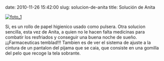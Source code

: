 date: 2010-11-26 15:42:00
slug: solucion-de-anita
title: Solución de Anita

    

[![foto_1][1]][1]

Si, es un rollo de papel higienico usado como pulsera. Otra solucion sencilla, esta vez de Anita, a quien no le hacen falta medicinas para combatir los resfriados y conseguir una buena noche de sueño. ¡¡¡Farmaceuticas temblad!!! Tambien es de ver el sistema de ajuste a la cintura de un pantalon del pijama que se caia, que consiste en una gomilla del pelo que recoge la tela sobrante.

  

[1]: file:///Users/jjdenis/jjdenis.github.com/static/2010-11-26-solucion-de-anita_foto1.jpg
